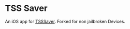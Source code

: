 # TSS Saver

An iOS app for [TSSSaver](https://tsssaver.1conan.com/).
Forked for non jailbroken Devices.
